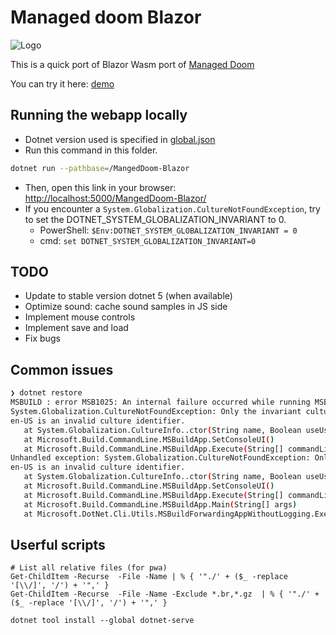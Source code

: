 # Managed doom Blazor

![Logo](./media/logo.jpg)

This is a quick port of Blazor Wasm port of [Managed Doom](https://github.com/sinshu/managed-doom)

You can try it here: [demo](https://yostane.github.io/MangedDoom-Blazor/)

## Running the webapp locally

- Dotnet version used is specified in [global.json](./global.json)
- Run this command in this folder.

```sh
dotnet run --pathbase=/MangedDoom-Blazor
```

- Then, open this link in your browser: [http://localhost:5000/MangedDoom-Blazor/](http://localhost:5000/MangedDoom-Blazor/)
- If you encounter a `System.Globalization.CultureNotFoundException`, try to set the DOTNET_SYSTEM_GLOBALIZATION_INVARIANT to 0.
  - PowerShell: `$Env:DOTNET_SYSTEM_GLOBALIZATION_INVARIANT = 0`
  - cmd: `set DOTNET_SYSTEM_GLOBALIZATION_INVARIANT=0`

## TODO

- Update to stable version dotnet 5 (when available)
- Optimize sound: cache sound samples in JS side
- Implement mouse controls
- Implement save and load
- Fix bugs

## Common issues

```sh
❯ dotnet restore
MSBUILD : error MSB1025: An internal failure occurred while running MSBuild.
System.Globalization.CultureNotFoundException: Only the invariant culture is supported in globalization-invariant mode. See https://aka.ms/GlobalizationInvariantMode for more information. (Parameter 'name')
en-US is an invalid culture identifier.
   at System.Globalization.CultureInfo..ctor(String name, Boolean useUserOverride)
   at Microsoft.Build.CommandLine.MSBuildApp.SetConsoleUI()
   at Microsoft.Build.CommandLine.MSBuildApp.Execute(String[] commandLine)
Unhandled exception: System.Globalization.CultureNotFoundException: Only the invariant culture is supported in globalization-invariant mode. See https://aka.ms/GlobalizationInvariantMode for more information. (Parameter 'name')
en-US is an invalid culture identifier.
   at System.Globalization.CultureInfo..ctor(String name, Boolean useUserOverride)
   at Microsoft.Build.CommandLine.MSBuildApp.SetConsoleUI()
   at Microsoft.Build.CommandLine.MSBuildApp.Execute(String[] commandLine)
   at Microsoft.Build.CommandLine.MSBuildApp.Main(String[] args)
   at Microsoft.DotNet.Cli.Utils.MSBuildForwardingAppWithoutLogging.ExecuteInProc(String[] arguments)
```

## Userful scripts

```pwsh
# List all relative files (for pwa)
Get-ChildItem -Recurse  -File -Name | % { '"./' + ($_ -replace '[\\/]', '/') + '",' }
Get-ChildItem -Recurse  -File -Name -Exclude *.br,*.gz  | % { '"./' + ($_ -replace '[\\/]', '/') + '",' }

dotnet tool install --global dotnet-serve
```
